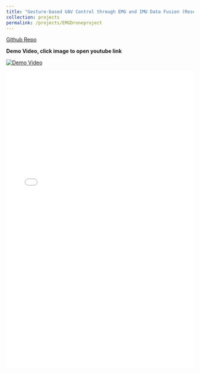 ```yaml
---
title: "Gesture-based UAV Control through EMG and IMU Data Fusion (Research Project)"
collection: projects
permalink: /projects/EMGDroneproject
---
```


[Github Repo](https://github.com/ConorGagliardi/EMGDrone)<br>

**Demo Video, click image to open youtube link**

[![Demo Video](http://img.youtube.com/vi/8QSJg4iWD-8/0.jpg)](http://www.youtube.com/watch?v=8QSJg4iWD-8)

<iframe src="/files/EMGDrone.pdf" width="100%" height="800" frameborder="no" border="0" marginwidth="0" marginheight="0"></iframe>
